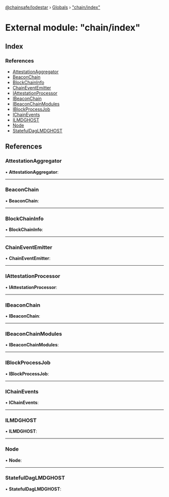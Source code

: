 [@chainsafe/lodestar](../README.md) › [Globals](../globals.md) › ["chain/index"](_chain_index_.md)

# External module: "chain/index"

## Index

### References

* [AttestationAggregator](_chain_index_.md#attestationaggregator)
* [BeaconChain](_chain_index_.md#beaconchain)
* [BlockChainInfo](_chain_index_.md#blockchaininfo)
* [ChainEventEmitter](_chain_index_.md#chaineventemitter)
* [IAttestationProcessor](_chain_index_.md#iattestationprocessor)
* [IBeaconChain](_chain_index_.md#ibeaconchain)
* [IBeaconChainModules](_chain_index_.md#ibeaconchainmodules)
* [IBlockProcessJob](_chain_index_.md#iblockprocessjob)
* [IChainEvents](_chain_index_.md#ichainevents)
* [ILMDGHOST](_chain_index_.md#ilmdghost)
* [Node](_chain_index_.md#node)
* [StatefulDagLMDGHOST](_chain_index_.md#statefuldaglmdghost)

## References

###  AttestationAggregator

• **AttestationAggregator**:

___

###  BeaconChain

• **BeaconChain**:

___

###  BlockChainInfo

• **BlockChainInfo**:

___

###  ChainEventEmitter

• **ChainEventEmitter**:

___

###  IAttestationProcessor

• **IAttestationProcessor**:

___

###  IBeaconChain

• **IBeaconChain**:

___

###  IBeaconChainModules

• **IBeaconChainModules**:

___

###  IBlockProcessJob

• **IBlockProcessJob**:

___

###  IChainEvents

• **IChainEvents**:

___

###  ILMDGHOST

• **ILMDGHOST**:

___

###  Node

• **Node**:

___

###  StatefulDagLMDGHOST

• **StatefulDagLMDGHOST**:
